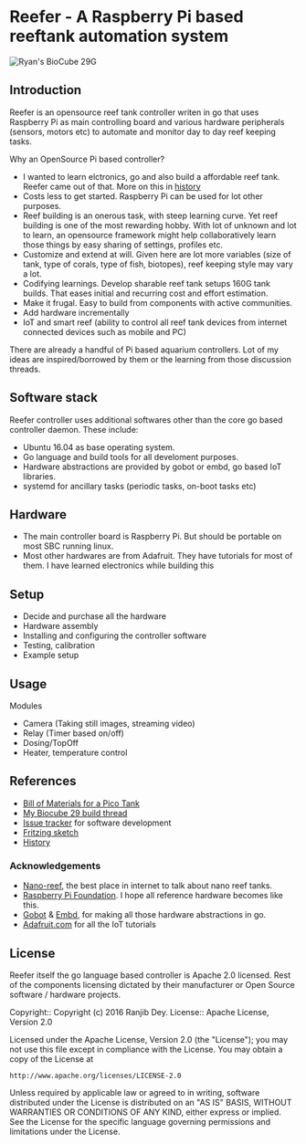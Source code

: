 # Reefer - A Raspberry Pi based reeftank automation system
![Ryan's BioCube 29G](https://raw.githubusercontent.com/ranjib/reefer/master/doc/images/bc29_fts.JPG)

## Introduction

Reefer is an opensource reef tank controller writen in go
that uses Raspberry Pi as main controlling board and various
hardware peripherals (sensors, motors etc) to automate and monitor
day to day reef keeping tasks.

Why an OpenSource Pi based controller?

 - I wanted to learn elctronics, go and also build a affordable reef tank.
 Reefer came out of that. More on this in [history](https://github.com/ranjib/reefer/blob/master/doc/history.md)
 - Costs less to get started. Raspberry Pi can be used for lot other purposes.
 - Reef building is an onerous task, with steep learning curve. Yet reef building is one of the most
 rewarding hobby. With lot of unknown and lot to learn, an opensource framework might
 help collaboratively learn those things by easy sharing of settings, profiles etc.
 - Customize and extend at will. Given here are lot more variables
 (size of tank, type of corals, type of fish, biotopes), reef keeping style may vary a lot.
 - Codifying learnings. Develop sharable reef tank setups
 160G tank builds. That eases initial and recurring cost and effort estimation.
 - Make it frugal. Easy to build from components with active communities.
 - Add hardware incrementally
 - IoT and smart reef (ability to control all reef tank devices from internet connected devices such as mobile and PC)

There are already a handful of Pi based aquarium controllers. Lot of my ideas
are inspired/borrowed by them or the learning from those discussion threads.


## Software stack

Reefer controller uses additional softwares other than the core go based controller daemon. These include:

  - Ubuntu 16.04 as base operating system.
  - Go language and build tools for all develoment purposes.
  - Hardware abstractions are provided by gobot or embd, go based IoT libraries.
  - systemd for ancillary tasks (periodic tasks, on-boot tasks etc)


## Hardware

 - The main controller board is Raspberry Pi. But should be portable on most SBC running linux.
 - Most other hardwares are from Adafruit. They have tutorials for most of them. I have learned electronics while building this


## Setup

  - Decide and purchase all the hardware
  - Hardware assembly
  - Installing and configuring the controller software
  - Testing, calibration
  - Example setup


## Usage

Modules

  - Camera (Taking still images, streaming video)
  - Relay (Timer based on/off)
  - Dosing/TopOff
  - Heater, temperature control


## References

  - [Bill of Materials for a Pico Tank](https://github.com/ranjib/reefer/blob/master/doc/BOM.md)
  - [My Biocube 29 build thread](http://www.nano-reef.com/topic/372899-ryans-bc-29g/)
  - [Issue tracker](https://github.com/ranjib/reefer/issues) for software development
  - [Fritzing sketch](https://github.com/ranjib/reefer/blob/master/doc/reefer.fzz)
  - [History](https://github.com/ranjib/reefer/blob/master/doc/history.md)


### Acknowledgements

  - [Nano-reef](http://www.nano-reef.com/), the best place in internet to talk about nano reef tanks.
  - [Raspberry Pi Foundation](https://www.raspberrypi.org/). I hope all reference hardware becomes like this.
  - [Gobot](https://gobot.io/) & [Embd](https://github.com/kidoman/embd), for making all those hardware abstractions in go.
  - [Adafruit.com](https://www.adafruit.com/) for all the IoT tutorials


## License

Reefer itself the go language based controller is Apache 2.0 licensed. Rest
of the components licensing dictated by their manufacturer or Open Source
software / hardware projects.

Copyright:: Copyright (c) 2016 Ranjib Dey.
License:: Apache License, Version 2.0

Licensed under the Apache License, Version 2.0 (the "License");
you may not use this file except in compliance with the License.
You may obtain a copy of the License at

    http://www.apache.org/licenses/LICENSE-2.0

Unless required by applicable law or agreed to in writing, software
distributed under the License is distributed on an "AS IS" BASIS,
WITHOUT WARRANTIES OR CONDITIONS OF ANY KIND, either express or implied.
See the License for the specific language governing permissions and
limitations under the License.
